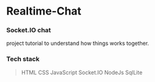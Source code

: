 # Realtime-Chat

### Socket.IO chat
project tutorial to understand how things works together.

### Tech stack
> HTML
> CSS
> JavaScript
> Socket.IO
> NodeJs
> SqlLite


